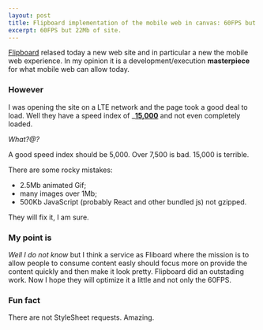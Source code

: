 ```yaml
---
layout: post
title: Flipboard implementation of the mobile web in canvas: 60FPS but 15,000 Speed Index and 22Mb size
excerpt: 60FPS but 22Mb of site.
---
```


[Flipboard](http://engineering.flipboard.com/2015/02/mobile-web/) relased today a new web site and in particular a new the mobile web experience.
In my opinion it is a development/execution __masterpiece__ for what mobile web can allow today.

### However
I was opening the site on a LTE network and the page took a good deal to load.
Well they have a speed index of ___[15,000](http://www.webpagetest.org/result/150211_HM_58A/)__ and not even completely loaded.

_What?@?_

A good speed index should be 5,000. Over 7,500 is bad. 15,000 is terrible.


There are some rocky mistakes:

+ 2.5Mb animated Gif;
+ many images over 1Mb;
+ 500Kb JavaScript (probably React and other bundled js) not gzipped.

They will fix it, I am sure.

### My point is
_Well I do not know_ but I think a service as Fliboard where the mission is to allow people to consume content easly should focus more on provide the content quickly and then make it look pretty.
Flipboard did an outstading work. Now I hope they will optimize it a little and not only the 60FPS.

### Fun fact
There are not StyleSheet requests. Amazing.
